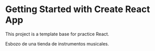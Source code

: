 # Getting Started with Create React App

This project is a template base for practice React.

Esbozo de una tienda de instrumentos musicales.
